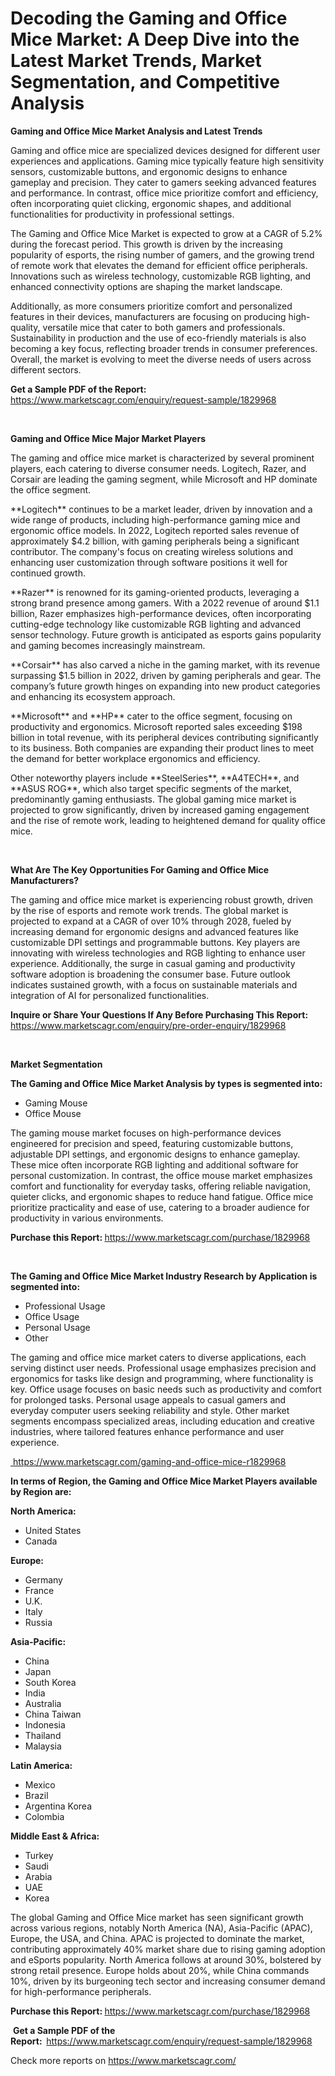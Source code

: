 <p><h1>Decoding the Gaming and Office Mice Market: A Deep Dive into the Latest Market Trends, Market Segmentation, and Competitive Analysis</h1></p><p><strong>Gaming and Office Mice Market Analysis and Latest Trends</strong></p>
<p><p>Gaming and office mice are specialized devices designed for different user experiences and applications. Gaming mice typically feature high sensitivity sensors, customizable buttons, and ergonomic designs to enhance gameplay and precision. They cater to gamers seeking advanced features and performance. In contrast, office mice prioritize comfort and efficiency, often incorporating quiet clicking, ergonomic shapes, and additional functionalities for productivity in professional settings.</p><p>The Gaming and Office Mice Market is expected to grow at a CAGR of 5.2% during the forecast period. This growth is driven by the increasing popularity of esports, the rising number of gamers, and the growing trend of remote work that elevates the demand for efficient office peripherals. Innovations such as wireless technology, customizable RGB lighting, and enhanced connectivity options are shaping the market landscape. </p><p>Additionally, as more consumers prioritize comfort and personalized features in their devices, manufacturers are focusing on producing high-quality, versatile mice that cater to both gamers and professionals. Sustainability in production and the use of eco-friendly materials is also becoming a key focus, reflecting broader trends in consumer preferences. Overall, the market is evolving to meet the diverse needs of users across different sectors.</p></p>
<p><strong>Get a Sample PDF of the Report:&nbsp;</strong> <a href="https://www.marketscagr.com/enquiry/request-sample/1829968?utm_campaign=2526&utm_medium=2&utm_source=Github&utm_content=ia&utm_term=05042025&utm_id=gaming-and-office-mice">https://www.marketscagr.com/enquiry/request-sample/1829968</a></p>
<p>&nbsp;</p>
<p><strong>Gaming and Office Mice Major Market Players</strong></p>
<p><p>The gaming and office mice market is characterized by several prominent players, each catering to diverse consumer needs. Logitech, Razer, and Corsair are leading the gaming segment, while Microsoft and HP dominate the office segment.</p><p>**Logitech** continues to be a market leader, driven by innovation and a wide range of products, including high-performance gaming mice and ergonomic office models. In 2022, Logitech reported sales revenue of approximately $4.2 billion, with gaming peripherals being a significant contributor. The company's focus on creating wireless solutions and enhancing user customization through software positions it well for continued growth.</p><p>**Razer** is renowned for its gaming-oriented products, leveraging a strong brand presence among gamers. With a 2022 revenue of around $1.1 billion, Razer emphasizes high-performance devices, often incorporating cutting-edge technology like customizable RGB lighting and advanced sensor technology. Future growth is anticipated as esports gains popularity and gaming becomes increasingly mainstream.</p><p>**Corsair** has also carved a niche in the gaming market, with its revenue surpassing $1.5 billion in 2022, driven by gaming peripherals and gear. The company’s future growth hinges on expanding into new product categories and enhancing its ecosystem approach.</p><p>**Microsoft** and **HP** cater to the office segment, focusing on productivity and ergonomics. Microsoft reported sales exceeding $198 billion in total revenue, with its peripheral devices contributing significantly to its business. Both companies are expanding their product lines to meet the demand for better workplace ergonomics and efficiency.</p><p>Other noteworthy players include **SteelSeries**, **A4TECH**, and **ASUS ROG**, which also target specific segments of the market, predominantly gaming enthusiasts. The global gaming mice market is projected to grow significantly, driven by increased gaming engagement and the rise of remote work, leading to heightened demand for quality office mice.</p></p>
<p>&nbsp;</p>
<p><strong>What Are The Key Opportunities For Gaming and Office Mice Manufacturers?</strong></p>
<p><p>The gaming and office mice market is experiencing robust growth, driven by the rise of esports and remote work trends. The global market is projected to expand at a CAGR of over 10% through 2028, fueled by increasing demand for ergonomic designs and advanced features like customizable DPI settings and programmable buttons. Key players are innovating with wireless technologies and RGB lighting to enhance user experience. Additionally, the surge in casual gaming and productivity software adoption is broadening the consumer base. Future outlook indicates sustained growth, with a focus on sustainable materials and integration of AI for personalized functionalities.</p></p>
<p><strong>Inquire or Share Your Questions If Any Before Purchasing This Report:</strong> <a href="https://www.marketscagr.com/enquiry/pre-order-enquiry/1829968?utm_campaign=2526&utm_medium=2&utm_source=Github&utm_content=ia&utm_term=05042025&utm_id=gaming-and-office-mice">https://www.marketscagr.com/enquiry/pre-order-enquiry/1829968</a></p>
<p>&nbsp;</p>
<p><strong>Market Segmentation</strong></p>
<p><strong>The Gaming and Office Mice Market Analysis by types is segmented into:</strong></p>
<p><ul><li>Gaming Mouse</li><li>Office Mouse</li></ul></p>
<p><p>The gaming mouse market focuses on high-performance devices engineered for precision and speed, featuring customizable buttons, adjustable DPI settings, and ergonomic designs to enhance gameplay. These mice often incorporate RGB lighting and additional software for personal customization. In contrast, the office mouse market emphasizes comfort and functionality for everyday tasks, offering reliable navigation, quieter clicks, and ergonomic shapes to reduce hand fatigue. Office mice prioritize practicality and ease of use, catering to a broader audience for productivity in various environments.</p></p>
<p><strong>Purchase this Report:&nbsp;</strong><a href="https://www.marketscagr.com/purchase/1829968?utm_campaign=2526&utm_medium=2&utm_source=Github&utm_content=ia&utm_term=05042025&utm_id=gaming-and-office-mice">https://www.marketscagr.com/purchase/1829968</a></p>
<p>&nbsp;</p>
<p><strong>The Gaming and Office Mice Market Industry Research by Application is segmented into:</strong></p>
<p><ul><li>Professional Usage</li><li>Office Usage</li><li>Personal Usage</li><li>Other</li></ul></p>
<p><p>The gaming and office mice market caters to diverse applications, each serving distinct user needs. Professional usage emphasizes precision and ergonomics for tasks like design and programming, where functionality is key. Office usage focuses on basic needs such as productivity and comfort for prolonged tasks. Personal usage appeals to casual gamers and everyday computer users seeking reliability and style. Other market segments encompass specialized areas, including education and creative industries, where tailored features enhance performance and user experience.</p></p>
<p><a href="https://www.marketscagr.com/gaming-and-office-mice-r1829968?utm_campaign=2526&utm_medium=2&utm_source=Github&utm_content=ia&utm_term=05042025&utm_id=gaming-and-office-mice">&nbsp;https://www.marketscagr.com/gaming-and-office-mice-r1829968</a></p>
<p><strong>In terms of Region, the Gaming and Office Mice Market Players available by Region are:</strong></p>
<p>
    <p> <strong> North America: </strong>
        <ul>
            <li>United States</li>
            <li>Canada</li>
        </ul>
        </p> 
    <p> <strong> Europe: </strong>
        <ul>
            <li>Germany</li>
            <li>France</li>
            <li>U.K.</li>
            <li>Italy</li>
            <li>Russia</li>
        </ul>
        </p> 
    <p> <strong> Asia-Pacific: </strong>
        <ul>
            <li>China</li>
            <li>Japan</li>
            <li>South Korea</li>
            <li>India</li>
            <li>Australia</li>
            <li>China Taiwan</li>
            <li>Indonesia</li>
            <li>Thailand</li>
            <li>Malaysia</li>
        </ul>
        </p> 
    <p> <strong> Latin America: </strong>
        <ul>
            <li>Mexico</li>
            <li>Brazil</li>
            <li>Argentina Korea</li>
            <li>Colombia</li>
        </ul>
        </p> 
    <p> <strong> Middle East & Africa: </strong>
        <ul>
            <li>Turkey</li>
            <li>Saudi</li>
            <li>Arabia</li>
            <li>UAE</li>
            <li>Korea</li>
        </ul>
    </p>
    </p>
<p><p>The global Gaming and Office Mice market has seen significant growth across various regions, notably North America (NA), Asia-Pacific (APAC), Europe, the USA, and China. APAC is projected to dominate the market, contributing approximately 40% market share due to rising gaming adoption and eSports popularity. North America follows at around 30%, bolstered by strong retail presence. Europe holds about 20%, while China commands 10%, driven by its burgeoning tech sector and increasing consumer demand for high-performance peripherals.</p></p>
<p><strong>Purchase this Report: </strong><a href="https://www.marketscagr.com/purchase/1829968?utm_campaign=2526&utm_medium=2&utm_source=Github&utm_content=ia&utm_term=05042025&utm_id=gaming-and-office-mice">https://www.marketscagr.com/purchase/1829968</a></p>
<p>&nbsp;<strong>Get a Sample PDF of the Report:&nbsp;&nbsp;</strong><a href="https://www.marketscagr.com/enquiry/request-sample/1829968?utm_campaign=2526&utm_medium=2&utm_source=Github&utm_content=ia&utm_term=05042025&utm_id=gaming-and-office-mice">https://www.marketscagr.com/enquiry/request-sample/1829968</a></p>
<p><strong></strong></p>
<p>Check more reports on <a href="https://www.marketscagr.com/?utm_campaign=2526&utm_medium=2&utm_source=Github&utm_content=ia&utm_term=05042025&utm_id=gaming-and-office-mice">https://www.marketscagr.com/</a></p>